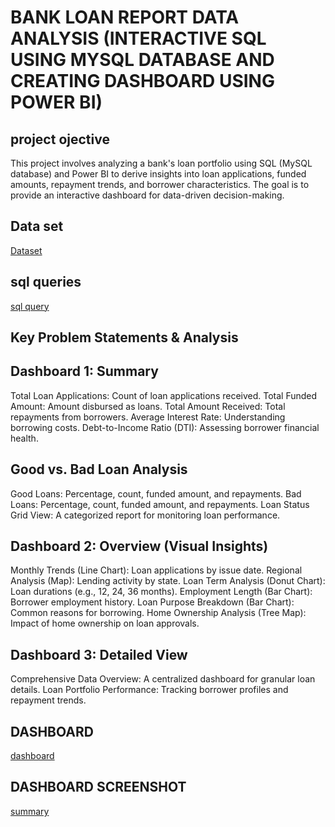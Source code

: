 # BANK LOAN REPORT DATA ANALYSIS (INTERACTIVE SQL USING MYSQL DATABASE AND CREATING DASHBOARD USING POWER BI)
## project ojective 
This project involves analyzing a bank's loan portfolio using SQL (MySQL database) and Power BI to derive insights into loan applications, funded amounts, repayment trends, and borrower characteristics. The goal is to provide an interactive dashboard for data-driven decision-making.
## Data set
<a href="https://github.com/gayuviji07/bank-loan-report/blob/main/financial_loan.csv">Dataset</a>
## sql queries
<a href="https://github.com/gayuviji07/bank-loan-report/blob/main/financial_loan.sql">sql query</a>
## Key Problem Statements & Analysis
## Dashboard 1: Summary
Total Loan Applications: Count of loan applications received.
Total Funded Amount: Amount disbursed as loans.
Total Amount Received: Total repayments from borrowers.
Average Interest Rate: Understanding borrowing costs.
Debt-to-Income Ratio (DTI): Assessing borrower financial health.
## Good vs. Bad Loan Analysis
Good Loans: Percentage, count, funded amount, and repayments.
Bad Loans: Percentage, count, funded amount, and repayments.
Loan Status Grid View: A categorized report for monitoring loan performance.
## Dashboard 2: Overview (Visual Insights)
Monthly Trends (Line Chart): Loan applications by issue date.
Regional Analysis (Map): Lending activity by state.
Loan Term Analysis (Donut Chart): Loan durations (e.g., 12, 24, 36 months).
Employment Length (Bar Chart): Borrower employment history.
Loan Purpose Breakdown (Bar Chart): Common reasons for borrowing.
Home Ownership Analysis (Tree Map): Impact of home ownership on loan approvals.
## Dashboard 3: Detailed View
Comprehensive Data Overview: A centralized dashboard for granular loan details.
Loan Portfolio Performance: Tracking borrower profiles and repayment trends.


## DASHBOARD
<a href="https://github.com/gayuviji07/bank-loan-report/blob/main/BANK_LOAN1.pbix">dashboard</a>



## DASHBOARD SCREENSHOT
<a href="https://github.com/gayuviji07/bank-loan-report/blob/main/Bank%20loan%20report%20dashborad1.png">summary</a>



